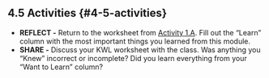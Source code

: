 ## 4.5 Activities {#4-5-activities}

*   **REFLECT -** Return to the worksheet from [Activity 1.A](../appendix_1_-_activity_worksheets/activity_1a_-_community_partnerships_kwl.md). Fill out the “Learn” column with the most important things you learned from this module.
*   **SHARE -** Discuss your KWL worksheet with the class. Was anything you “Knew” incorrect or incomplete? Did you learn everything from your “Want to Learn” column?